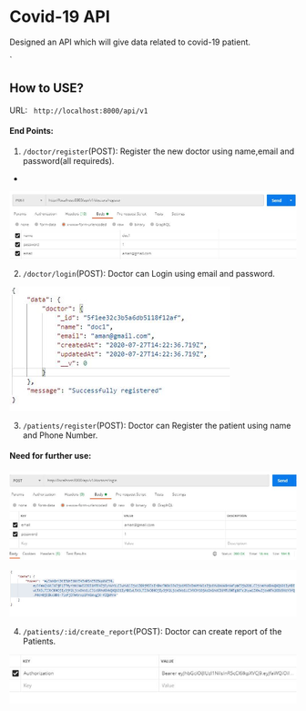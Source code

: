 # Covid-19 API

Designed an API which will give data related to covid-19 patient.

 `

## How to USE?

URL: ` http://localhost:8000/api/v1`

#### End Points:
1. `/doctor/register`(POST): Register the new doctor using name,email and password(all requireds).
- 

![](/Images/1.JPG)



2. `/doctor/login`(POST): Doctor can Login using email and password.

![](/Images/2.JPG)



3. `/patients/register`(POST): Doctor can Register the patient using name and Phone Number.

#### Need for further use:

![](/Images/3.JPG)


![](/Images/4.JPG)



4. `/patients/:id/create_report`(POST): Doctor can create report of the Patients.

![](/Images/5.JPG)







